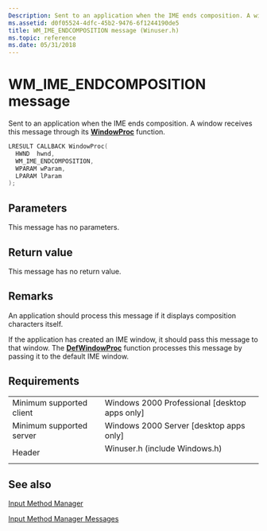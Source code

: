 ```yaml
---
Description: Sent to an application when the IME ends composition. A window receives this message through its WindowProc function.
ms.assetid: d0f05524-4dfc-45b2-9476-6f1244190de5
title: WM_IME_ENDCOMPOSITION message (Winuser.h)
ms.topic: reference
ms.date: 05/31/2018
---
```


# WM\_IME\_ENDCOMPOSITION message

Sent to an application when the IME ends composition. A window receives this message through its [**WindowProc**](/previous-versions/windows/desktop/legacy/ms633573(v=vs.85)) function.


```C++
LRESULT CALLBACK WindowProc(
  HWND  hwnd,      
  WM_IME_ENDCOMPOSITION,  
  WPARAM wParam,      
  LPARAM lParam             
);
```



## Parameters

This message has no parameters.

<dl></dl>

## Return value

This message has no return value.

## Remarks

An application should process this message if it displays composition characters itself.

If the application has created an IME window, it should pass this message to that window. The [**DefWindowProc**](/windows/desktop/api/winuser/nf-winuser-defwindowproca)  function processes this message by passing it to the default IME window.

## Requirements



|                                     |                                                                                                          |
|-------------------------------------|----------------------------------------------------------------------------------------------------------|
| Minimum supported client<br/> | Windows 2000 Professional \[desktop apps only\]<br/>                                               |
| Minimum supported server<br/> | Windows 2000 Server \[desktop apps only\]<br/>                                                     |
| Header<br/>                   | <dl> <dt>Winuser.h (include Windows.h)</dt> </dl> |



## See also

<dl> <dt>

[Input Method Manager](input-method-manager.md)
</dt> <dt>

[Input Method Manager Messages](input-method-manager-messages.md)
</dt> </dl>

 

 